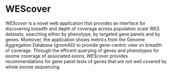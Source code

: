 # WEScover

<i>WEScover</i> is a novel web application that provides an interface for discovering breadth and depth of coverage across population scale WES datasets, searching either by phenotype, by targeted gene panels and by genes. Moreover, the application shows metrics from the Genome Aggregation Database (gnomAD) to provide gene-centric view on breadth of coverage. Through the efficent querying of genes and phenotypes for exome coverage of associated exons, <i>WEScover</i> provides recommendations for gene panel tests of genes that are not well covered by whole exome sequencing.
